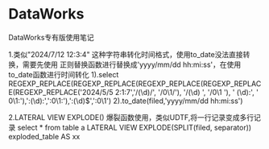 # DataWorks

DataWorks专有版使用笔记

1.类似"2024/7/12 12:3:4" 这种字符串转化时间格式，使用to_date没法直接转换，需要先使用 正则替换函数进行替换成'yyyy/mm/dd hh:mi:ss'，在使用 to_date函数进行时间转化
  1).select REGEXP_REPLACE(REGEXP_REPLACE(REGEXP_REPLACE(REGEXP_REPLACE(REGEXP_REPLACE('2024/5/5 2:1:7','/(\\d)/', '/0\\1/'), '/(\\d) ', '/0\\1 '), ' (\\d):', ' 0\\1:'),':(\\d):',':0\\1:'),':(\\d)$',':0\\1')
  2).to_date(filed,'yyyy/mm/dd hh:mi:ss')

2.LATERAL VIEW EXPLODE() 爆裂函数使用，类似UDTF,将一行记录变成多行记录
select *  from table a LATERAL VIEW EXPLODE(SPLIT(filed, separator)) exploded_table AS xx
